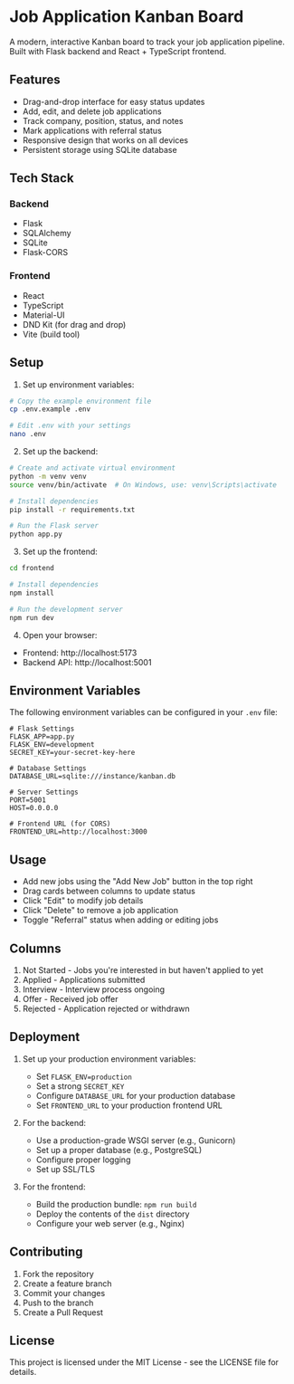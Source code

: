 # Job Application Kanban Board

A modern, interactive Kanban board to track your job application pipeline. Built with Flask backend and React + TypeScript frontend.

## Features

- Drag-and-drop interface for easy status updates
- Add, edit, and delete job applications
- Track company, position, status, and notes
- Mark applications with referral status
- Responsive design that works on all devices
- Persistent storage using SQLite database

## Tech Stack

### Backend
- Flask
- SQLAlchemy
- SQLite
- Flask-CORS

### Frontend
- React
- TypeScript
- Material-UI
- DND Kit (for drag and drop)
- Vite (build tool)

## Setup

1. Set up environment variables:
```bash
# Copy the example environment file
cp .env.example .env

# Edit .env with your settings
nano .env
```

2. Set up the backend:
```bash
# Create and activate virtual environment
python -m venv venv
source venv/bin/activate  # On Windows, use: venv\Scripts\activate

# Install dependencies
pip install -r requirements.txt

# Run the Flask server
python app.py
```

3. Set up the frontend:
```bash
cd frontend

# Install dependencies
npm install

# Run the development server
npm run dev
```

4. Open your browser:
- Frontend: http://localhost:5173
- Backend API: http://localhost:5001

## Environment Variables

The following environment variables can be configured in your `.env` file:

```
# Flask Settings
FLASK_APP=app.py
FLASK_ENV=development
SECRET_KEY=your-secret-key-here

# Database Settings
DATABASE_URL=sqlite:///instance/kanban.db

# Server Settings
PORT=5001
HOST=0.0.0.0

# Frontend URL (for CORS)
FRONTEND_URL=http://localhost:3000
```

## Usage

- Add new jobs using the "Add New Job" button in the top right
- Drag cards between columns to update status
- Click "Edit" to modify job details
- Click "Delete" to remove a job application
- Toggle "Referral" status when adding or editing jobs

## Columns

1. Not Started - Jobs you're interested in but haven't applied to yet
2. Applied - Applications submitted
3. Interview - Interview process ongoing
4. Offer - Received job offer
5. Rejected - Application rejected or withdrawn

## Deployment

1. Set up your production environment variables:
   - Set `FLASK_ENV=production`
   - Set a strong `SECRET_KEY`
   - Configure `DATABASE_URL` for your production database
   - Set `FRONTEND_URL` to your production frontend URL

2. For the backend:
   - Use a production-grade WSGI server (e.g., Gunicorn)
   - Set up a proper database (e.g., PostgreSQL)
   - Configure proper logging
   - Set up SSL/TLS

3. For the frontend:
   - Build the production bundle: `npm run build`
   - Deploy the contents of the `dist` directory
   - Configure your web server (e.g., Nginx)

## Contributing

1. Fork the repository
2. Create a feature branch
3. Commit your changes
4. Push to the branch
5. Create a Pull Request

## License

This project is licensed under the MIT License - see the LICENSE file for details.
